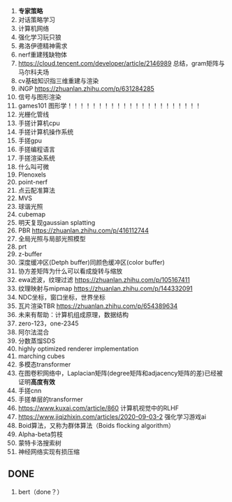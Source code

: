 1. **专家策略**
2. 对话策略学习
3. 计算机网络
8. 强化学习玩只狼
12. 弗洛伊德精神需求
14. nerf重建残缺物体
17. https://cloud.tencent.com/developer/article/2146989 总结，gram矩阵与马尔科夫场
19. cv基础知识指三维重建与渲染
22. iNGP https://zhuanlan.zhihu.com/p/631284285
24. 信号与图形渲染
25. games101 图形学！！！！！！！！！！！！！！！！！！！！！！
27. 光栅化管线
28. 手搓计算机cpu
29. 手搓计算机操作系统
30. 手搓gpu
31. 手搓编程语言
32. 手搓渲染系统
33. 什么叫可微
34. Plenoxels
35. point-nerf
36. 点云配准算法
37. MVS
38. 球谐光照
39. cubemap
41. 明天复现gaussian splatting
42. PBR https://zhuanlan.zhihu.com/p/416112744
43. 全局光照与局部光照模型
44. prt
45. z-buffer
46. 深度缓冲区(Detph buffer)同颜色缓冲区(color buffer)
47. 协方差矩阵为什么可以看成旋转与缩放
48. ewa滤波，纹理过滤 https://zhuanlan.zhihu.com/p/105167411
49. 纹理映射与mipmap https://zhuanlan.zhihu.com/p/144332091
50. NDC坐标，窗口坐标，世界坐标
51. 瓦片渲染TBR https://zhuanlan.zhihu.com/p/654389634
52. 未来有帮助：计算机组成原理，数据结构
53. zero-123，one-2345
54. 阿尔法混合
55. 分数蒸馏SDS
56. highly optimized renderer implementation
57. marching cubes
58. 多模态transformer
59. 在图卷积网络中，Laplacian矩阵(degree矩阵和adjacency矩阵的差)已经被证明**高度有效**
60. 手搓cnn
61. 手搓单层的transformer
62. https://www.kuxai.com/article/860 计算机视觉中的RLHF
63. https://www.jiqizhixin.com/articles/2020-09-03-2 强化学习游戏ai
64. Boid算法，又称为群体算法（Boids flocking algorithm）
65. Alpha-beta剪枝
66. 蒙特卡洛搜索树
67. 神经网络实现有损压缩

## DONE
1. bert（done？）